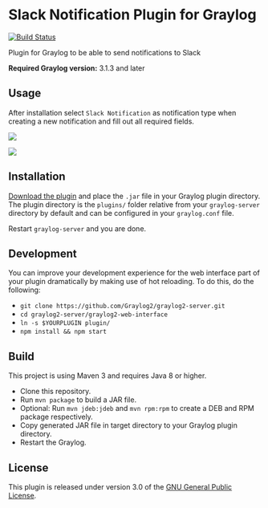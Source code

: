 # Slack Notification Plugin for Graylog

[![Build Status](https://travis-ci.com/sportalliance/graylog-plugin-slack-notification.svg?branch=master)](https://travis-ci.com/sportalliance/graylog-plugin-slack-notification)

Plugin for Graylog to be able to send notifications to Slack

**Required Graylog version:** 3.1.3 and later

Usage
-----
After installation select `Slack Notification` as notification type when creating a new
notification and fill out all required fields.

![](https://github.com/sportalliance/graylog-plugin-slack-notification/blob/master/images/page_1.png)

![](https://github.com/sportalliance/graylog-plugin-slack-notification/blob/master/images/page_2.png)

Installation
------------

[Download the plugin](https://github.com/sportalliance/graylog-plugin-slack-notification/releases)
and place the `.jar` file in your Graylog plugin directory. The plugin directory
is the `plugins/` folder relative from your `graylog-server` directory by default
and can be configured in your `graylog.conf` file.

Restart `graylog-server` and you are done.

Development
-----------

You can improve your development experience for the web interface part of your plugin
dramatically by making use of hot reloading. To do this, do the following:

* `git clone https://github.com/Graylog2/graylog2-server.git`
* `cd graylog2-server/graylog2-web-interface`
* `ln -s $YOURPLUGIN plugin/`
* `npm install && npm start`


Build
-----

This project is using Maven 3 and requires Java 8 or higher.

* Clone this repository.
* Run `mvn package` to build a JAR file.
* Optional: Run `mvn jdeb:jdeb` and `mvn rpm:rpm` to create a DEB and RPM package respectively.
* Copy generated JAR file in target directory to your Graylog plugin directory.
* Restart the Graylog.

License
-------

This plugin is released under version 3.0 of the [GNU General Public License](https://www.gnu.org/licenses/gpl-3.0.txt).
